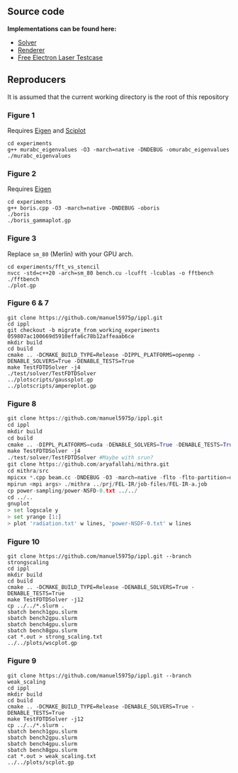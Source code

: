 ## Source code
**Implementations can be found here:**
- [Solver](https://github.com/manuel5975p/ippl/tree/migrate_from_working_experiments/src/MaxwellSolvers)
- [Renderer](https://github.com/manuel5975p/ippl/blob/rendering/src/Utility/Rendering.hpp)
- [Free Electron Laser Testcase](https://github.com/manuel5975p/ippl/blob/migrate_from_working_experiments/alpine/FreeElectronLaser.cpp)


## Reproducers
It is assumed that the current working directory is the root of this repository

### Figure 1
Requires [Eigen](https://gitlab.com/libeigen/eigen) and [Sciplot](https://github.com/sciplot/sciplot/)
```
cd experiments
g++ murabc_eigenvalues -O3 -march=native -DNDEBUG -omurabc_eigenvalues
./murabc_eigenvalues
```
### Figure 2
Requires [Eigen](https://gitlab.com/libeigen/eigen)
```
cd experiments
g++ boris.cpp -O3 -march=native -DNDEBUG -oboris
./boris
./boris_gammaplot.gp
```
### Figure 3
Replace `sm_80` (Merlin) with your GPU arch.
```
cd experiments/fft_vs_stencil
nvcc -std=c++20 -arch=sm_80 bench.cu -lcufft -lcublas -o fftbench
./fftbench
./plot.gp
```

### Figure 6 & 7
```
git clone https://github.com/manuel5975p/ippl.git
cd ippl
git checkout -b migrate_from_working_experiments 059807ac100669d5910effa6c78b12affeaab6ce
mkdir build
cd build
cmake .. -DCMAKE_BUILD_TYPE=Release -DIPPL_PLATFORMS=openmp -DENABLE_SOLVERS=True -DENABLE_TESTS=True
make TestFDTDSolver -j4
./test/solver/TestFDTDSolver
../plotscripts/gaussplot.gp
../plotscripts/ampereplot.gp
```
### Figure 8
```py
git clone https://github.com/manuel5975p/ippl.git
cd ippl
mkdir build
cd build
cmake .. -DIPPL_PLATFORMS=cuda -DENABLE_SOLVERS=True -DENABLE_TESTS=True -DCMAKE_BUILD_TYPE=Release
make TestFDTDSolver -j4
./test/solver/TestFDTDSolver #Maybe with srun?
git clone https://github.com/aryafallahi/mithra.git
cd mithra/src
mpicxx *.cpp beam.cc -DNDEBUG -O3 -march=native -flto -flto-partition=one -omithra
mpirun <mpi args> ./mithra ../prj/FEL-IR/job-files/FEL-IR-a.job
cp power-sampling/power-NSFD-0.txt ../../
cd ../..
gnuplot
> set logscale y
> set yrange [1:]
> plot 'radiation.txt' w lines, 'power-NSDF-0.txt' w lines
```
### Figure 10
```
git clone https://github.com/manuel5975p/ippl.git --branch strongscaling
cd ippl
mkdir build
cd build
cmake .. -DCMAKE_BUILD_TYPE=Release -DENABLE_SOLVERS=True -DENABLE_TESTS=True
make TestFDTDSolver -j12
cp ../../*.slurm .
sbatch bench1gpu.slurm
sbatch bench2gpu.slurm
sbatch bench4gpu.slurm
sbatch bench8gpu.slurm
cat *.out > strong_scaling.txt
../../plots/wscplot.gp
```
### Figure 9
```
git clone https://github.com/manuel5975p/ippl.git --branch weak_scaling
cd ippl
mkdir build
cd build
cmake .. -DCMAKE_BUILD_TYPE=Release -DENABLE_SOLVERS=True -DENABLE_TESTS=True
make TestFDTDSolver -j12
cp ../../*.slurm .
sbatch bench1gpu.slurm
sbatch bench2gpu.slurm
sbatch bench4gpu.slurm
sbatch bench8gpu.slurm
cat *.out > weak_scaling.txt
../../plots/scplot.gp
```